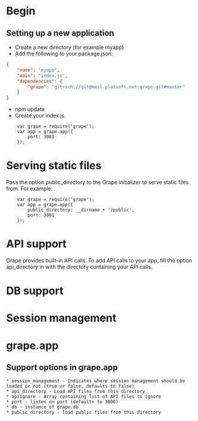
# Begin

## Setting up a new application

* Create a new directory (for example myapp)
* Add the following to your package.json:
```json
{
	"name": "myapp",
	"main": "index.js",
	"dependencies": {
		"grape": "git+ssh://git@mail.platsoft.net:grape.git#master"
	}
}
```
* npm update
* Create your index.js
```
	var grape = require('grape');
	var app = grape.app({
		port: 3001
	});
```

# Serving static files
Pass the option public_directory to the Grape initializer to serve static files from. For example:
```
	var grape = require('grape');
	var app = grape.app({
		public_directory: __dirname + '/public',
		port: 3001
	});
```


# API support
Grape provides built-in API calls. To add API calls to your app, fill the option api_directory in with the directory containing your API calls.

# DB support


# Session management

# grape.app

## Support options in grape.app
	* session_management - Indicates where session management should be loaded or not (true or false, defaults to false)
	* api_directory - Load API files from this directory
	* apiIgnore - Array containing list of API files to ignore
	* port - listen on port (defaults to 3000)
	* db - instance of grape.db
	* public_directory - load public files from this directory



